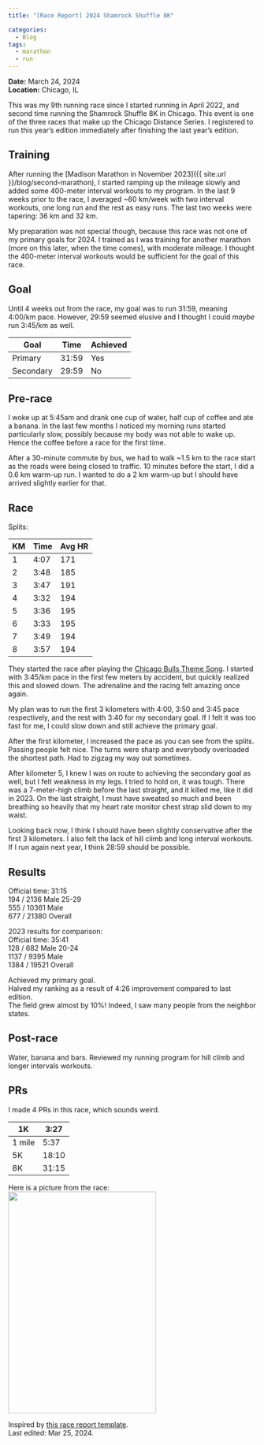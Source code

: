 ```yaml
---
title: "[Race Report] 2024 Shamrock Shuffle 8K"

categories:
  - Blog
tags:
  - marathon
  - run
---
```


**Date:** March 24, 2024\
**Location:** Chicago, IL

This was my 9th running race since I started running in April 2022, and second time running the Shamrock Shuffle 8K in Chicago. This event is one of the three races that make up the Chicago Distance Series. I registered to run this year’s edition immediately after finishing the last year’s edition.

## Training
After running the [Madison Marathon in November 2023]({{ site.url }}/blog/second-marathon), I started ramping up the mileage slowly and added some 400-meter interval workouts to my program. In the last 9 weeks prior to the race, I averaged ~60 km/week with two interval workouts, one long run and the rest as easy runs. The last two weeks were tapering: 36 km and 32 km.

My preparation was not special though, because this race was not one of my primary goals for 2024. I trained as I was training for another marathon (more on this later, when the time comes), with moderate mileage. I thought the 400-meter interval workouts would be sufficient for the goal of this race.

## Goal
Until 4 weeks out from the race, my goal was to run 31:59, meaning 4:00/km pace. However, 29:59 seemed elusive and I thought I could *maybe* run 3:45/km as well.

| Goal | Time | Achieved |
| --- | --- | --- |
| Primary | 31:59 | Yes |
| Secondary | 29:59 | No |

## Pre-race
I woke up at 5:45am and drank one cup of water, half cup of coffee and ate a banana. In the last few months I noticed my morning runs started particularly slow, possibly because my body was not able to wake up. Hence the coffee before a race for the first time.

After a 30-minute commute by bus, we had to walk ~1.5 km to the race start as the roads were being closed to traffic. 10 minutes before the start, I did a 0.6 km warm-up run. I wanted to do a 2 km warm-up but I should have arrived slightly earlier for that.

## Race
Splits:

| KM | Time | Avg HR |
| --- | --- | --- |
| 1 | 4:07 | 171 |
| 2 | 3:48 | 185 |
| 3 | 3:47 | 191 |
| 4 | 3:32 | 194 |
| 5 | 3:36 | 195 |
| 6 | 3:33 | 195 |
| 7 | 3:49 | 194 |
| 8 | 3:57 | 194 |

They started the race after playing the [Chicago Bulls Theme Song](https://www.youtube.com/watch?v=pWBXBo7ZH-E). I started with 3:45/km pace in the first few meters by accident, but quickly realized this and slowed down. The adrenaline and the racing felt amazing once again.

My plan was to run the first 3 kilometers with 4:00, 3:50 and 3:45 pace respectively, and the rest with 3:40 for my secondary goal. If I felt it was too fast for me, I could slow down and still achieve the primary goal.

After the first kilometer, I increased the pace as you can see from the splits. Passing people felt nice. The turns were sharp and everybody overloaded the shortest path. Had to zigzag my way out sometimes.

After kilometer 5, I knew I was on route to achieving the secondary goal as well, but I felt weakness in my legs. I tried to hold on, it was tough. There was a 7-meter-high climb before the last straight, and it killed me, like it did in 2023. On the last straight, I must have sweated so much and been breathing so heavily that my heart rate monitor chest strap slid down to my waist.

Looking back now, I think I should have been slightly conservative after the first 3 kilometers. I also felt the lack of hill climb and long interval workouts. If I run again next year, I think 28:59 should be possible.

## Results

Official time: 31:15\
194 / 2136 Male 25-29\
555 / 10361 Male\
677 / 21380 Overall

2023 results for comparison:\
Official time: 35:41\
128 / 682 Male 20-24\
1137 / 9395 Male\
1384 / 19521 Overall

Achieved my primary goal.\
Halved my ranking as a result of 4:26 improvement compared to last edition.\
The field grew almost by 10\%! Indeed, I saw many people from the neighbor states.

## Post-race
Water, banana and bars. Reviewed my running program for hill climb and longer intervals workouts.

## PRs
I made 4 PRs in this race, which sounds weird.

| 1K | 3:27 |
| --- | --- |
| 1 mile | 5:37 |
| 5K | 18:10 |
| 8K | 31:15 |

Here is a picture from the race:\
<img src="https://alperengormez.github.io//assets/2024shamrock8k/contrast.png" width="300" height="450">

Inspired by [this race report template](http://sfdavis.com/racereports/).\
Last edited: Mar 25, 2024.
